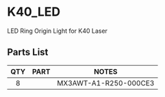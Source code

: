 # K40_LED
LED Ring Origin Light for K40 Laser 

## Parts List
| QTY | PART | NOTES |
|:---:|:----:|:-----:|
|8||MX3AWT-A1-R250-000CE3||https://cree-led.com/media/documents/XLampMX3.pdf|
